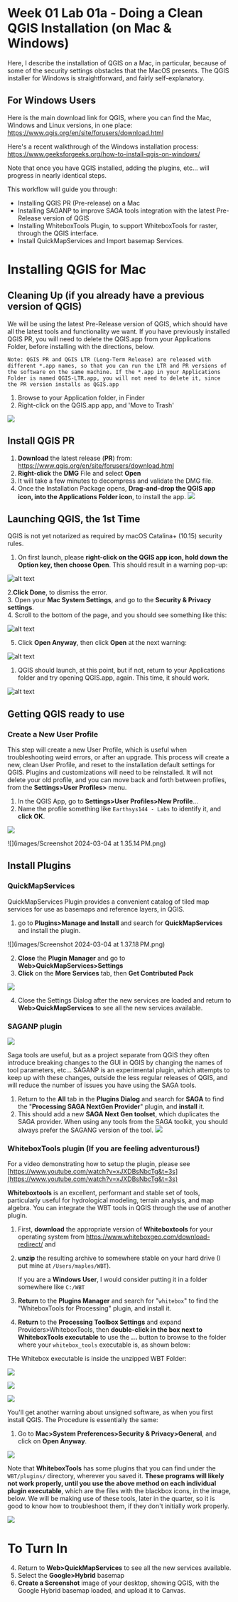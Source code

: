 # Week 01 Lab 01a - Doing a Clean QGIS Installation (on Mac & Windows)

Here, I describe the installation of QGIS on a Mac, in particular, because of some of the security settings obstacles that the MacOS presents. The QGIS installer for Windows is straightforward, and fairly self-explanatory.

## For Windows Users

Here is the main download link for QGIS, where you can find the Mac, Windows and Linux versions, in one place:  
<https://www.qgis.org/en/site/forusers/download.html>

Here's a recent walkthrough of the Windows installation process:  
<https://www.geeksforgeeks.org/how-to-install-qgis-on-windows/>

Note that once you have QGIS installed, adding the plugins, etc... will progress in nearly identical steps.

This workflow will guide you through:

* Installing QGIS PR (Pre-release) on a Mac
* Installing SAGANP to improve SAGA tools integration with the latest Pre-Release version of QGIS
* Installing WhiteboxTools Plugin, to support WhiteboxTools for raster, through the QGIS interface.
* Install QuickMapServices and Import basemap Services.

# Installing QGIS for Mac  
## Cleaning Up (if you already have a previous version of QGIS)

We will be using the latest Pre-Release version of QGIS, which should have all the latest tools and functionality we want. If you have previously installed QGIS PR, you will need to delete the QGIS.app from your Applications Folder, before installing with the directions, below.

```Note: QGIS PR and QGIS LTR (Long-Term Release) are released with different *.app names, so that you can run the LTR and PR versions of the software on the same machine. If the *.app in your Applications Folder is named QGIS-LTR.app, you will not need to delete it, since the PR version installs as QGIS.app```  

1. Browse to your Application folder, in Finder
2. Right-click on the QGIS.app app, and 'Move to Trash'

![](images/CleanQGISInstallationforMac-4d0f9f91_reduce-drop-shadow_reduce-drop-shadow.png)

## Install QGIS PR

1. **Download** the latest release (**PR**) from: <https://www.qgis.org/en/site/forusers/download.html>
2. **Right-click** the **DMG** File and select **Open**
3. It will take a few minutes to decompress and validate the DMG file.
4. Once the Installation Package opens, **Drag-and-drop the QGIS app icon, into the Applications Folder icon**, to install the app.
![](images/CleanQGISInstallationforMac-71de0185_reduce-drop-shadow.png)


## Launching QGIS, the 1st Time

QGIS is not yet notarized as required by macOS Catalina+ (10.15) security rules.

1. On first launch, please **right-click on the QGIS app icon, hold down the Option key, then choose Open**. This should result in a warning pop-up:  

![alt text](./images/image.png)  


2.**Click Done**, to dismiss the error.  
3. Open your **Mac System Settings**, and go to the **Security & Privacy settings**.  
4. Scroll to the bottom of the page, and you should see something like this:

![alt text](./images/image2.png)  

5. Click **Open Anyway**, then click **Open** at the next warning:    


![alt text](images/image3.png)    

1. QGIS should launch, at this point, but if not, return to your Applications folder and try opening QGIS.app, again. This time, it should work.  

![alt text](images/firstlaunch.png)


## Getting QGIS ready to use

### Create a New User Profile

This step will create a new User Profile, which is  useful when troubleshooting weird errors, or after an upgrade. This process will create a new, clean User Profile, and reset to the installation default settings for QGIS. Plugins and customizations will need to be reinstalled. It will not delete your old profile, and you can move back and forth between profiles, from the **Settings>User Profiles>** menu.

1. In the QGIS App, go to **Settings>User Profiles>New Profile**...
2. Name the profile something like `Earthsys144 - Labs` to identify it,  and **click OK**.

![](images/CleanQGISInstallationforMac-7d8fffc6_reduce-drop-shadow.png)

![](images/Screenshot 2024-03-04 at 1.35.14 PM.png)

## Install Plugins

### QuickMapServices

QuickMapServices Plugin provides a convenient catalog of tiled map services for use as basemaps and reference layers, in QGIS.

1. go to **Plugins>Manage and Install** and search for **QuickMapServices** and install the plugin.

![](images/Screenshot 2024-03-04 at 1.37.18 PM.png)

2. **Close** the **Plugin Manager** and go to **Web>QuickMapServices>Settings**
3. **Click** on the **More Services** tab, then **Get Contributed Pack**

![](images/CleanQGISInstallationforMac-c46e4e28_reduce-drop-shadow.png)

4. Close the Settings Dialog after the new services are loaded and return to **Web>QuickMapServices** to see all the new services available.

### SAGANP plugin

![](images/CleanQGISInstallationforMac-f09e68a8_reduce-drop-shadow.png)

Saga tools are useful, but as a project separate from QGIS they often introduce breaking changes to the GUI in QGIS by changing the names of tool parameters, etc... SAGANP is an experimental plugin, which attempts to keep up with these changes, outside the less regular releases of QGIS, and will reduce the number of issues you have using the SAGA tools.

1. Return to the **All** tab in the **Plugins Dialog** and search for **SAGA** to find the "**Processing SAGA NextGen Provider**" plugin, and **install** it.
2. This should add a new **SAGA Next Gen toolset**, which duplicates the SAGA provider. When using any tools from the SAGA toolkit, you should always prefer the SAGANG version of the tool.
![](./images/CleanQGISInstallationforMac-3bc5b422_reduce-drop-shadow.png)

### WhiteboxTools plugin (If you are feeling adventurous!)

For a video demonstrating how to setup the plugin, please see [https://www.youtube.com/watch?v=xJXDBsNbcTg&t=3s](https://www.youtube.com/watch?v=xJXDBsNbcTg&t=3s)

**Whiteboxtools** is an excellent, performant and stable set of tools, particularly useful for hydrological modeling, terrain analysis, and map algebra. You can integrate the WBT tools in QGIS through the use of another plugin.

1. First, **download** the appropriate version of **Whiteboxtools** for your operating system from <https://www.whiteboxgeo.com/download-redirect/> and  

2. **unzip** the resulting archive to somewhere stable on your hard drive (I put mine at `/Users/maples/WBT`).  

    If you are a **Windows User**, I would consider putting it in a folder somewhere like `C:/WBT`

3. **Return** to the **Plugins Manager** and search for "`whitebox`" to find the "WhiteboxTools for Processing" plugin, and install it.
4. **Return** to the **Processing Toolbox Settings** and expand  Providers>WhiteboxTools, then **double-click in the box next to WhiteboxTools executable** to use the **...** button to browse to the folder where your `whitebox_tools` executable is, as shown below:  

THe Whitebox executable is inside the unzipped WBT Folder:

![](images/untitled2.png)

![](images/CleanQGISInstallationforMac-7ec82a0a_reduce-drop-shadow.png)

![](images/CleanQGISInstallationforMac-80320468_reduce-drop-shadow.png)

You'll get another warning about unsigned software, as when you first install QGIS. The Procedure is essentially the same:

1. Go to **Mac>System Preferences>Security & Privacy>General**, and click on **Open Anyway**.

![](images/CleanQGISInstallationforMac-e958c013_reduce-drop-shadow.png)

Note that **WhiteboxTools** has some plugins that you can find under the `WBT/plugins/` directory, wherever you saved it. **These programs will likely not work properly, until you use the above method on each individual plugin executable**, which are the files with the blackbox icons, in the image, below. We will be making use of these tools, later in the quarter, so it is good to know how to troubleshoot them, if they don't initially work properly.

![](images/CleanQGISInstallationforMac-9ea369b3_reduce-drop-shadow.png)

# To Turn In

4. Return to **Web>QuickMapServices** to see all the new services available.
5. Select the **Google>Hybrid** basemap
6. **Create a Screenshot** image of your desktop, showing QGIS, with the Google Hybrid basemap loaded, and upload it to Canvas.

